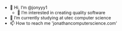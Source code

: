 - 👋 Hi, I’m @jonyyy1
  - 👀 I’m interested in creating quality software
- 🌱 I’m currently studying at utec computer science
- 📫 How to reach me 'jonathancomputerscience.com'

<!---
jonyyy1/jonyyy1 is a ✨ special ✨ repository because its `README.md` (this file) appears on your GitHub profile.
You can click the Preview link to take a look at your changes.
--->
